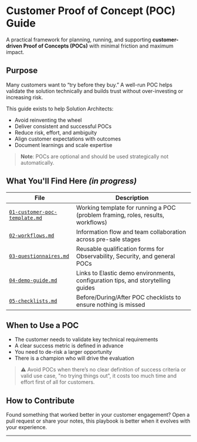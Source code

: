 # Customer Proof of Concept (POC) Guide
A practical framework for planning, running, and supporting **customer-driven Proof of Concepts (POCs)** with minimal friction and maximum impact.

## Purpose
Many customers want to “try before they buy.” A well-run POC helps validate the solution technically and builds trust without over-investing or increasing risk.

This guide exists to help Solution Architects:
- Avoid reinventing the wheel
- Deliver consistent and successful POCs
- Reduce risk, effort, and ambiguity
- Align customer expectations with outcomes
- Document learnings and scale expertise

> **Note**: POCs are optional and should be used strategically not automatically.

## What You'll Find Here _(in progress)_
| File | Description |
|------|-------------|
| [`01-customer-poc-template.md`](./01-customer-poc-template.md) | Working template for running a POC (problem framing, roles, results, workflows) |
| [`02-workflows.md`](./02-workflows.md) | Information flow and team collaboration across pre-sale stages |
| [`03-questionnaires.md`](./03-questionnaires.md) | Reusable qualification forms for Observability, Security, and general POCs |
| [`04-demo-guide.md`](./04-demo-guide.md) | Links to Elastic demo environments, configuration tips, and storytelling guides |
| [`05-checklists.md`](./05-checklists.md) | Before/During/After POC checklists to ensure nothing is missed |

## When to Use a POC
- The customer needs to validate key technical requirements
- A clear success metric is defined in advance
- You need to de-risk a larger opportunity
- There is a champion who will drive the evaluation

> ⚠️ Avoid POCs when there’s no clear definition of success criteria or valid use case, "no trying things out", it costs too much time and effort first of all for customers. 

## How to Contribute
Found something that worked better in your customer engagement? Open a pull request or share your notes, this playbook is better when it evolves with your experience.

---

